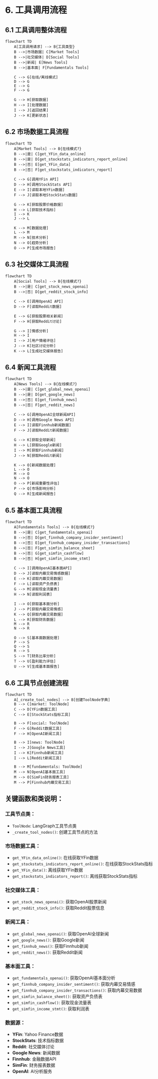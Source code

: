 # 6. 工具调用流程

## 6.1 工具调用整体流程

```mermaid
flowchart TD
    A[工具调用请求] --> B{工具类型}
    B -->|市场数据| C[Market Tools]
    B -->|社交媒体| D[Social Tools]
    B -->|新闻| E[News Tools]
    B -->|基本面| F[Fundamentals Tools]
    
    C --> G[在线/离线模式]
    D --> G
    E --> G
    F --> G
    
    G --> H[获取数据]
    H --> I[处理数据]
    I --> J[返回结果]
    J --> K[更新状态]
```

## 6.2 市场数据工具流程

```mermaid
flowchart TD
    A[Market Tools] --> B{在线模式?}
    B -->|是| C[get_YFin_data_online]
    B -->|是| D[get_stockstats_indicators_report_online]
    B -->|否| E[get_YFin_data]
    B -->|否| F[get_stockstats_indicators_report]
    
    C --> G[调用YFin API]
    D --> H[调用StockStats API]
    E --> I[读取本地YFin数据]
    F --> J[读取本地StockStats数据]
    
    G --> K[获取股票价格数据]
    H --> L[获取技术指标]
    I --> K
    J --> L
    
    K --> M[数据处理]
    L --> M
    M --> N[技术分析]
    N --> O[趋势分析]
    O --> P[生成市场报告]
```

## 6.3 社交媒体工具流程

```mermaid
flowchart TD
    A[Social Tools] --> B{在线模式?}
    B -->|是| C[get_stock_news_openai]
    B -->|否| D[get_reddit_stock_info]
    
    C --> E[调用OpenAI API]
    D --> F[读取Reddit数据]
    
    E --> G[获取股票相关新闻]
    F --> H[获取Reddit讨论]
    
    G --> I[情感分析]
    H --> I
    I --> J[用户情绪评估]
    J --> K[社区讨论分析]
    K --> L[生成社交媒体报告]
```

## 6.4 新闻工具流程

```mermaid
flowchart TD
    A[News Tools] --> B{在线模式?}
    B -->|是| C[get_global_news_openai]
    B -->|是| D[get_google_news]
    B -->|否| E[get_finnhub_news]
    B -->|否| F[get_reddit_news]
    
    C --> G[调用OpenAI全球新闻API]
    D --> H[调用Google News API]
    E --> I[读取Finnhub新闻数据]
    F --> J[读取Reddit新闻数据]
    
    G --> K[获取全球新闻]
    H --> L[获取Google新闻]
    I --> M[获取Finnhub新闻]
    J --> N[获取Reddit新闻]
    
    K --> O[新闻数据处理]
    L --> O
    M --> O
    N --> O
    O --> P[新闻重要性评估]
    P --> Q[市场影响分析]
    Q --> R[生成新闻报告]
```

## 6.5 基本面工具流程

```mermaid
flowchart TD
    A[Fundamentals Tools] --> B{在线模式?}
    B -->|是| C[get_fundamentals_openai]
    B -->|否| D[get_finnhub_company_insider_sentiment]
    B -->|否| E[get_finnhub_company_insider_transactions]
    B -->|否| F[get_simfin_balance_sheet]
    B -->|否| G[get_simfin_cashflow]
    B -->|否| H[get_simfin_income_stmt]
    
    C --> I[调用OpenAI基本面API]
    D --> J[读取内幕交易情感数据]
    E --> K[读取内幕交易数据]
    F --> L[读取资产负债表]
    G --> M[读取现金流量表]
    H --> N[读取利润表]
    
    I --> O[获取基本面分析]
    J --> P[获取内幕交易情感]
    K --> Q[获取内幕交易数据]
    L --> R[获取财务数据]
    M --> R
    N --> R
    
    O --> S[基本面数据处理]
    P --> S
    Q --> S
    R --> S
    S --> T[财务比率分析]
    T --> U[盈利能力评估]
    U --> V[生成基本面报告]
```

## 6.6 工具节点创建流程

```mermaid
flowchart TD
    A[_create_tool_nodes] --> B[创建ToolNode字典]
    B --> C[market: ToolNode]
    C --> D[YFin数据工具]
    C --> E[StockStats指标工具]
    
    B --> F[social: ToolNode]
    F --> G[Reddit数据工具]
    F --> H[OpenAI新闻工具]
    
    B --> I[news: ToolNode]
    I --> J[Google News工具]
    I --> K[Finnhub新闻工具]
    I --> L[Reddit新闻工具]
    
    B --> M[fundamentals: ToolNode]
    M --> N[OpenAI基本面工具]
    M --> O[SimFin财务报表工具]
    M --> P[Finnhub内幕交易工具]
```

## 关键函数和类说明：

### 工具节点类：
- `ToolNode`: LangGraph工具节点类
- `_create_tool_nodes()`: 创建工具节点的方法

### 市场数据工具：
- `get_YFin_data_online()`: 在线获取YFin数据
- `get_stockstats_indicators_report_online()`: 在线获取StockStats指标
- `get_YFin_data()`: 离线获取YFin数据
- `get_stockstats_indicators_report()`: 离线获取StockStats指标

### 社交媒体工具：
- `get_stock_news_openai()`: 获取OpenAI股票新闻
- `get_reddit_stock_info()`: 获取Reddit股票信息

### 新闻工具：
- `get_global_news_openai()`: 获取OpenAI全球新闻
- `get_google_news()`: 获取Google新闻
- `get_finnhub_news()`: 获取Finnhub新闻
- `get_reddit_news()`: 获取Reddit新闻

### 基本面工具：
- `get_fundamentals_openai()`: 获取OpenAI基本面分析
- `get_finnhub_company_insider_sentiment()`: 获取内幕交易情感
- `get_finnhub_company_insider_transactions()`: 获取内幕交易数据
- `get_simfin_balance_sheet()`: 获取资产负债表
- `get_simfin_cashflow()`: 获取现金流量表
- `get_simfin_income_stmt()`: 获取利润表

### 数据源：
- **YFin**: Yahoo Finance数据
- **StockStats**: 技术指标数据
- **Reddit**: 社交媒体讨论
- **Google News**: 新闻数据
- **Finnhub**: 金融数据API
- **SimFin**: 财务报表数据
- **OpenAI**: AI分析服务 